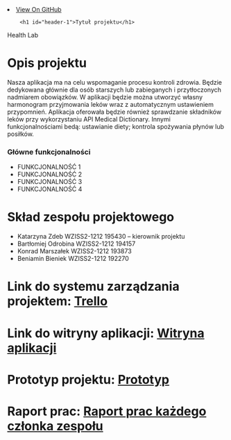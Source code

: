 <!doctype html>
<html lang="en-US">
  <head>
    <meta charset="utf-8">
    <meta http-equiv="X-UA-Compatible" content="IE=edge">

<title>Health Lab</title>
</head>
  <body>
      <div id="header">
        <nav>
          <li class="fork"><a href="https://github.com/ZdebK/HealthLab">View On GitHub</a></li>
        </nav>
      </div>



        <h1 id="header-1">Tytuł projektu</h1>
<p>Health Lab</p>
<h1 id="header-1">Opis projektu</h1>
<p>Nasza aplikacja ma na celu wspomaganie procesu kontroli zdrowia. Będzie dedykowana głównie dla osób starszych lub zabieganych i przytłoczonych nadmiarem obowiązków. W aplikacji będzie można utworzyć własny harmonogram przyjmowania leków wraz z automatycznym ustawieniem przypomnień. Aplikacja oferowała będzie również sprawdzanie składników leków przy wykorzystaniu API Medical Dictionary. Innymi funkcjonalnościami bedą: ustawianie diety; kontrola spożywania płynów lub posiłków.</p>

<h3 id="header-3">Główne funkcjonalności</h3>
<ul>
<li>FUNKCJONALNOŚĆ 1</li>

<li>FUNKCJONALNOŚĆ 2</li>

<li>FUNKCJONALNOŚĆ 3</li>

<li>FUNKCJONALNOŚĆ 4</li>
</ul>

<h1 id="header-1">Skład zespołu projektowego</h1>
<ul>
<li>Katarzyna Zdeb WZISS2-1212 195430  – kierownik projektu</li>
<li>Bartłomiej Odrobina WZISS2-1212 194157</li>
<li>Konrad Marszałek WZISS2-1212 193873 </li>
<li>Beniamin Bieniek WZISS2-1212 192270 </li>
</ul>

<h1 id="header-1">Link do systemu zarządzania projektem: <a href="https://trello.com/b/4DTkket2/healthlab">Trello</a></h1>
<h1 id="header-1">Link do witryny aplikacji: <a href=""> Witryna aplikacji</a> </h1>
<h1 id="header-1">Prototyp projektu: <a href=""> Prototyp </a></h1>
<h1 id="header-1">Raport prac: <a href=""> Raport prac każdego członka zespołu </a></h1>

    
  </body>
</html>
